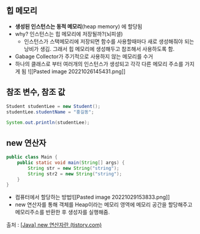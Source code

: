 ## 힙 메모리
- **생성된 인스턴스는 동적 메모리**(heap memory) 에 할당됨
- why? 인스턴스는 힙 메모리에 저장될까?(뇌피셜)
	- 인스턴스가 스택메모리에 저장되면 함수를 사용할때마다 새로 생성해줘야 되는 낭비가 생김. 그래서 힙 메모리에 생성해두고 참조해서 사용하도록 함.
- Gabage Collector가 주기적으로 사용하지 않는 메모리를 수거
- 하나의 클래스로 부터 여러개의 인스턴스가 생성되고 각각 다른 메모리 주소를 가지게 됨
    ![[Pasted image 20221026145431.png]]

## 참조 변수, 참조 값

``` java
Student studentLee = new Student();
studentLee.studentName = "홍길동";

System.out.println(studentLee);
```

## new 연산자
```java
public class Main { 
	public static void main(String[] args) { 
		String str = new String("string"); 
		String str2 = new String("string"); 
	} 
}
```
- 컴퓨터에서 할당하는 방법![[Pasted image 20221029153833.png]]
- new 연산자를 통해 객체를 Heap이라는 메모리 영역에 메모리 공간을 할당해주고 메모리주소를 반환한 후 생성자를 실행해줌.

출처 : [[Java] new 연산자란 (tistory.com)](https://yoo11052.tistory.com/52)